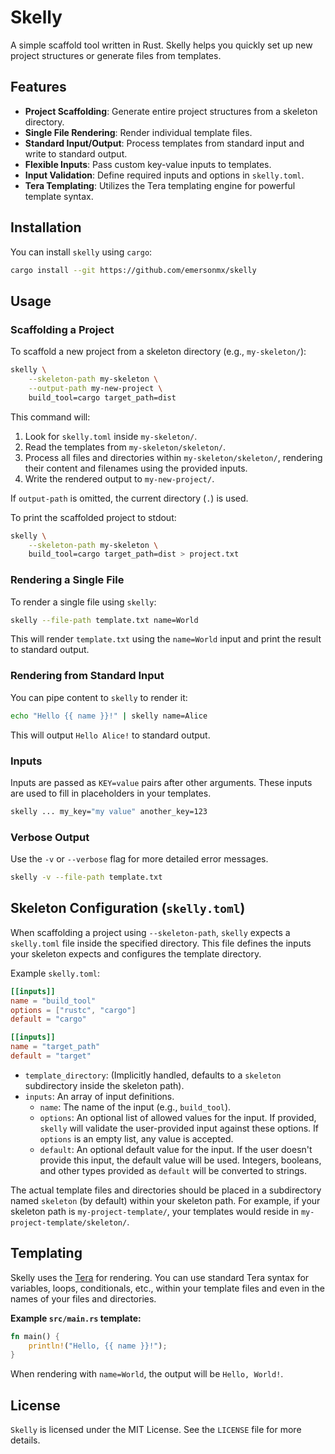 # Skelly

A simple scaffold tool written in Rust. Skelly helps you quickly set up new
project structures or generate files from templates.

## Features

*   **Project Scaffolding**: Generate entire project structures from a skeleton
    directory.
*   **Single File Rendering**: Render individual template files.
*   **Standard Input/Output**: Process templates from standard input and write
    to standard output.
*   **Flexible Inputs**: Pass custom key-value inputs to templates.
*   **Input Validation**: Define required inputs and options in `skelly.toml`.
*   **Tera Templating**: Utilizes the Tera templating engine for powerful
    template syntax.

## Installation

You can install `skelly` using `cargo`:

```bash
cargo install --git https://github.com/emersonmx/skelly
```

## Usage

### Scaffolding a Project

To scaffold a new project from a skeleton directory (e.g., `my-skeleton/`):

```bash
skelly \
    --skeleton-path my-skeleton \
    --output-path my-new-project \
    build_tool=cargo target_path=dist
```

This command will:
1.  Look for `skelly.toml` inside `my-skeleton/`.
2.  Read the templates from `my-skeleton/skeleton/`.
3.  Process all files and directories within `my-skeleton/skeleton/`, rendering
    their content and filenames using the provided inputs.
4.  Write the rendered output to `my-new-project/`.

If `output-path` is omitted, the current directory (`.`) is used.

To print the scaffolded project to stdout:

```bash
skelly \
    --skeleton-path my-skeleton \
    build_tool=cargo target_path=dist > project.txt
```

### Rendering a Single File

To render a single file using `skelly`:

```bash
skelly --file-path template.txt name=World
```

This will render `template.txt` using the `name=World` input and print the
result to standard output.

### Rendering from Standard Input

You can pipe content to `skelly` to render it:

```bash
echo "Hello {{ name }}!" | skelly name=Alice
```

This will output `Hello Alice!` to standard output.

### Inputs

Inputs are passed as `KEY=value` pairs after other arguments. These inputs are
used to fill in placeholders in your templates.

```bash
skelly ... my_key="my value" another_key=123
```

### Verbose Output

Use the `-v` or `--verbose` flag for more detailed error messages.

```bash
skelly -v --file-path template.txt
```

## Skeleton Configuration (`skelly.toml`)

When scaffolding a project using `--skeleton-path`, `skelly` expects a
`skelly.toml` file inside the specified directory. This file defines the inputs
your skeleton expects and configures the template directory.

Example `skelly.toml`:

```toml
[[inputs]]
name = "build_tool"
options = ["rustc", "cargo"]
default = "cargo"

[[inputs]]
name = "target_path"
default = "target"
```

*   `template_directory`: (Implicitly handled, defaults to a `skeleton`
    subdirectory inside the skeleton path).
*   `inputs`: An array of input definitions.
    *   `name`: The name of the input (e.g., `build_tool`).
    *   `options`: An optional list of allowed values for the input. If
        provided, `skelly` will validate the user-provided input against these
        options. If `options` is an empty list, any value is accepted.
    *   `default`: An optional default value for the input. If the user doesn't
        provide this input, the default value will be used. Integers, booleans,
        and other types provided as `default` will be converted to strings.

The actual template files and directories should be placed in a subdirectory
named `skeleton` (by default) within your skeleton path. For example, if your
skeleton path is `my-project-template/`, your templates would reside in
`my-project-template/skeleton/`.

## Templating

Skelly uses the [Tera](https://keats.github.io/tera/) for rendering. You can use
standard Tera syntax for variables, loops, conditionals, etc., within your
template files and even in the names of your files and directories.

**Example `src/main.rs` template:**

```rust
fn main() {
    println!("Hello, {{ name }}!");
}
```

When rendering with `name=World`, the output will be `Hello, World!`.

## License

`Skelly` is licensed under the MIT License. See the `LICENSE` file for more
details.
